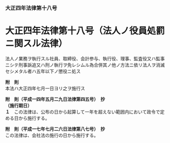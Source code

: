 ### 大正四年法律第十八号  
# 大正四年法律第十八号（法人ノ役員処罰ニ関スル法律）  
  
法人ノ業務ヲ執行スル社員、取締役、会計参与、執行役、理事、監査役又ハ監事ニシテ刑事訴追又ハ刑ノ執行ヲ免レシムル為合併其ノ他ノ方法ニ依リ法人ヲ消滅セシメタル者ハ五年以下ノ懲役ニ処ス  
  
**附　則**  
本法ハ大正四年七月一日ヨリ之ヲ施行ス  
  
**附　則（平成一四年五月二九日法律第四五号）　抄**  
**（施行期日）**  
**１**　この法律は、公布の日から起算して一年を超えない範囲内において政令で定める日から施行する。  
  
**附　則（平成一七年七月二六日法律第八七号）　抄**  
この法律は、会社法の施行の日から施行する。  
  
